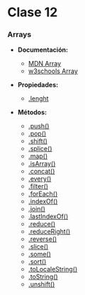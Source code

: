 # Clase 12

### Arrays

- **Documentación:**
  - [MDN Array](https://developer.mozilla.org/en-US/docs/Web/JavaScript/Reference/Global_Objects/Array)
  - [w3schools Array](http://www.w3schools.com/js/js_arrays.asp)

- **Propiedades:**
  - [.lenght](https://developer.mozilla.org/en-US/docs/Web/JavaScript/Reference/Global_Objects/Array/length)
  
- **Métodos:**
  - [.push()](https://developer.mozilla.org/es/docs/Web/JavaScript/Referencia/Objetos_globales/Array/push)
  - [.pop()](https://developer.mozilla.org/es/docs/Web/JavaScript/Referencia/Objetos_globales/Array/pop)
  - [.shift()](https://developer.mozilla.org/es/docs/Web/JavaScript/Referencia/Objetos_globales/Array/shift)
  - [.splice()](https://developer.mozilla.org/es/docs/Web/JavaScript/Referencia/Objetos_globales/Array/splice)
  - [.map()](https://developer.mozilla.org/es/docs/Web/JavaScript/Referencia/Objetos_globales/Array/map)
  - [.isArray()](https://developer.mozilla.org/es/docs/Web/JavaScript/Referencia/Objetos_globales/Array/isArray)
  - [.concat()](https://developer.mozilla.org/es/docs/Web/JavaScript/Referencia/Objetos_globales/Array/concat)
  - [.every()](https://developer.mozilla.org/es/docs/Web/JavaScript/Reference/Global_Objects/Array/every)
  - [.filter()](https://developer.mozilla.org/es/docs/Web/JavaScript/Referencia/Objetos_globales/Array/filter)
  - [.forEach()](https://developer.mozilla.org/es/docs/Web/JavaScript/Referencia/Objetos_globales/Array/forEach)
  - [.indexOf()](https://developer.mozilla.org/es/docs/Web/JavaScript/Referencia/Objetos_globales/Array/indexOf)
  - [.join()](https://developer.mozilla.org/es/docs/Web/JavaScript/Referencia/Objetos_globales/Array/join)
  - [.lastIndexOf()](https://developer.mozilla.org/en-US/docs/Web/JavaScript/Reference/Global_Objects/Array/lastIndexOf)
  - [.reduce()](https://developer.mozilla.org/en-US/docs/Web/JavaScript/Reference/Global_Objects/Array/Reduce)
  - [.reduceRight()](https://developer.mozilla.org/en-US/docs/Web/JavaScript/Reference/Global_Objects/Array/ReduceRight)
  - [.reverse()](https://developer.mozilla.org/en-US/docs/Web/JavaScript/Reference/Global_Objects/Array/reverse)
  - [.slice()](https://developer.mozilla.org/en-US/docs/Web/JavaScript/Reference/Global_Objects/Array/slice)
  - [.some()](https://developer.mozilla.org/en-US/docs/Web/JavaScript/Reference/Global_Objects/Array/some)
  - [.sort()](https://developer.mozilla.org/en-US/docs/Web/JavaScript/Reference/Global_Objects/Array/sort)
  - [.toLocaleString()](https://developer.mozilla.org/en-US/docs/Web/JavaScript/Reference/Global_Objects/Array/toLocaleString)
  - [.toString()](https://developer.mozilla.org/en-US/docs/Web/JavaScript/Reference/Global_Objects/Array/toString)
  - [.unshift()](https://developer.mozilla.org/en-US/docs/Web/JavaScript/Reference/Global_Objects/Array/unshift)